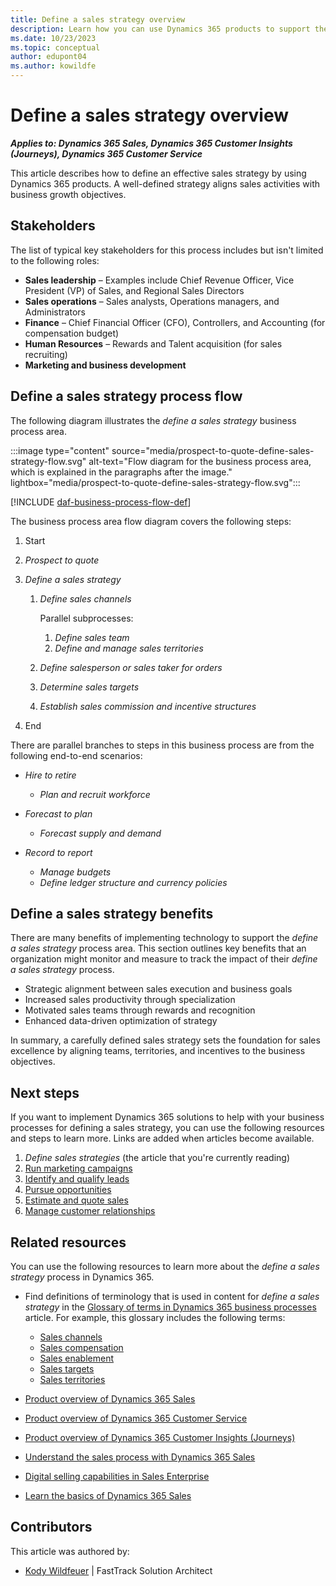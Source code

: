 ```yaml
---
title: Define a sales strategy overview
description: Learn how you can use Dynamics 365 products to support the organization's business processes for defining a sales strategy.
ms.date: 10/23/2023
ms.topic: conceptual
author: edupont04
ms.author: kowildfe
---
```


# Define a sales strategy overview

***Applies to: Dynamics 365 Sales, Dynamics 365 Customer Insights (Journeys), Dynamics 365 Customer Service***

This article describes how to define an effective sales strategy by using Dynamics 365 products. A well-defined strategy aligns sales activities with business growth objectives.

## Stakeholders

The list of typical key stakeholders for this process includes but isn't limited to the following roles:

- **Sales leadership** – Examples include Chief Revenue Officer, Vice President (VP) of Sales, and Regional Sales Directors
- **Sales operations** – Sales analysts, Operations managers, and Administrators
- **Finance** – Chief Financial Officer (CFO), Controllers, and Accounting (for compensation budget)
- **Human Resources** – Rewards and Talent acquisition (for sales recruiting)
- **Marketing and business development**

## Define a sales strategy process flow

The following diagram illustrates the *define a sales strategy* business process area.

:::image type="content" source="media/prospect-to-quote-define-sales-strategy-flow.svg" alt-text="Flow diagram for the business process area, which is explained in the paragraphs after the image." lightbox="media/prospect-to-quote-define-sales-strategy-flow.svg":::

[!INCLUDE [daf-business-process-flow-def](~/../shared-content/shared/guidance-includes/daf-business-process-flow-def.md)]

The business process area flow diagram covers the following steps:

1. Start
2. *Prospect to quote*
3. *Define a sales strategy*

    1. *Define sales channels*

        Parallel subprocesses:

        1. *Define sales team*
        2. *Define and manage sales territories*

    2. *Define salesperson or sales taker for orders*
    3. *Determine sales targets*
    4. *Establish sales commission and incentive structures*

4. End

There are parallel branches to steps in this business process are from the following end-to-end scenarios:

- *Hire to retire*

    - *Plan and recruit workforce*

- *Forecast to plan*

    - *Forecast supply and demand*

- *Record to report*

    - *Manage budgets*
    - *Define ledger structure and currency policies*

## Define a sales strategy benefits

There are many benefits of implementing technology to support the *define a sales strategy* process area. This section outlines key benefits that an organization might monitor and measure to track the impact of their *define a sales strategy* process.

- Strategic alignment between sales execution and business goals
- Increased sales productivity through specialization
- Motivated sales teams through rewards and recognition
- Enhanced data-driven optimization of strategy

In summary, a carefully defined sales strategy sets the foundation for sales excellence by aligning teams, territories, and incentives to the business objectives.

## Next steps

If you want to implement Dynamics 365 solutions to help with your business processes for defining a sales strategy, you can use the following resources and steps to learn more. Links are added when articles become available.

1. *Define sales strategies* (the article that you're currently reading)
2. [Run marketing campaigns](prospect-to-quote-run-marketing-campaigns-overview.md)
3. [Identify and qualify leads](prospect-to-quote-identify-qualify-leads.md)
4. [Pursue opportunities](prospect-to-quote-pursue-opportunities-overview.md)
5. [Estimate and quote sales](prospect-to-quote-estimate-quote-sales-overview.md)
6. [Manage customer relationships](prospect-to-quote-manage-customer-relationships.md)

## Related resources

You can use the following resources to learn more about the *define a sales strategy* process in Dynamics 365.

- Find definitions of terminology that is used in content for *define a sales strategy* in the [Glossary of terms in Dynamics 365 business processes](glossary.md) article. For example, this glossary includes the following terms:

    - [Sales channels](glossary.md#sales-channels)
    - [Sales compensation](glossary.md#sales-compensation)
    - [Sales enablement](glossary.md#sales-enablement)
    - [Sales targets](glossary.md#sales-targets)
    - [Sales territories](glossary.md#sales-territories)

- [Product overview of Dynamics 365 Sales](https://dynamics.microsoft.com/sales/overview/)
- [Product overview of Dynamics 365 Customer Service](https://dynamics.microsoft.com/customer-service/)
- [Product overview of Dynamics 365 Customer Insights (Journeys)](https://dynamics.microsoft.com/marketing/)
- [Understand the sales process with Dynamics 365 Sales](/dynamics365/sales/nurture-sales-from-lead-order-sales)
- [Digital selling capabilities in Sales Enterprise](/dynamics365/sales/digital-selling)
<!--link is broken [Increase sales productivity with Dynamics 365 Sales](/dynamics365/sales-enterprise/increase-sales-productivity)-->
- [Learn the basics of Dynamics 365 Sales](/dynamics365/sales/user-guide-learn-basics)

<!-- ## Tags

*Products: Dynamics 365 Sales, Dynamics 365 Marketing, Dynamics 365 Customer Service Industries: All Roles: Sales, Marketing, Finance, Operations* -->

## Contributors

This article was authored by:

- [Kody Wildfeuer]( https://www.linkedin.com/in/kody-wildfeuer/) | FastTrack Solution Architect
